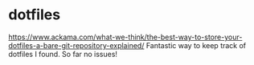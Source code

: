 # dotfiles

https://www.ackama.com/what-we-think/the-best-way-to-store-your-dotfiles-a-bare-git-repository-explained/
Fantastic way to keep track of dotfiles I found. So far no issues!
